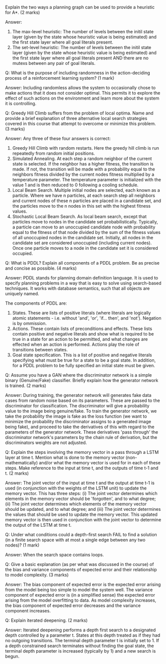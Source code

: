 

Explain the two ways a planning graph can be used to provide a heuristic for A\*. \(2 marks\)

Answer:
1. The max-level heuristic: The number of levels between the initil state layer \(given by the state whose heuristic value is being estimated\) and the first state layer where all goal literals present.
2. The set-level heuristic: The number of levels between the initil state layer \(given by the state whose heuristic value is being estimated\) and the first state layer where all goal literals present AND there are no mutexs between any pair of goal literals.


Q:
What is the purpose of including randomness in the action-deciding process of a reinforcement learning system? \(1 mark\)

Answer:
Including randomless allows the system to occasionally chose to make actions that it does not consider optimal. This permits it to explore the effect of such actions on the environment and learn more about the system it is controlling.


Q:
Greedy Hill Climb suffers from the problem of local optima. Name and provide a brief explanation of three alternative local search strategies covered in this course that attempt to overcome or minimize this problem. \(3 marks\)

Answer:
Any three of these four answers is correct:
1. Greedy Hill Climb with random restarts. Here the greedy hill climb is run repeatedly from random initial positions.
2. Simulated Annealing. At each step a random neighbor of the current state is selected. If the neighbor has a higher fitness, the transition is made. If not, the transition will be made with a probability equal to the neighbors fitness divided by the current nodes fitness multiplied by a temperature parameter. The temperature parameter is initialized with the value 1 and is then reduced to 0 following a cooling schedule.
3. Local Beam Search. Multiple initial nodes are selected, each known as a particle. Where we have n particles, at each search step all neighbors and current nodes of these n particles are placed in a candidate set, and the particles move to the n nodes in this set with the highest fitness values.
4. Stochastic Local Beam Search. As local beam search, except that particles move to nodes in the candidate set probabilistically. Typically, a particle can move to an unoccupied candidate node with probability equal to the fitness of that node divided by the sum of the fitness values of all unoccupied nodes in the candidate set. Initially, all nodes in the candidate set are considered unoccupied \(including current nodes\). Once one particle moves to a node in the candidate set it is considered occupied.


Q:
What is PDDL? Explain all components of a PDDL problem. Be as precise and concise as possible.  \(4 marks\)

Answer:
PDDL stands for planning domain definition language. It is used to specify planning problems in a way that is easy to solve using search-based techniques. It works with database semantics, such that all objects are uniquely named.

The components of PDDL are:
  1. States. These are lists of positive literals \(where literals are logically atomic statements - i.e. without 'and', 'or', 'if... then', and 'not'\). Negation is by ommission.
  2. Actions. These contain lists of preconditions and effects. These  lists contain positive and negative literals and show what is required  to be true in a state for an action to be permitted, and what changes  are effected when an action is performed. Actions play the role of  transitions between states.
  3. Goal state specification. This is a list of positive and  negative literals specifying what must be true for a state to be  a goal state.
In addition, for a PDDL problem to be fully specified an initial state  must be given.


Q:
Assume you have a GAN where the discriminator network is a simple binary \(Genuine/Fake\) classifier. Briefly explain how the generator network is trained. \(2 marks\)

Answer:
During training, the generator network will generates fake data cases from random noise based on its parameters. These are passed to the discriminator for classification. The discriminator will give a probability value to the image being genuine/fake. To train the generator network, we take the probability the image is fake as the loss function \(we want to minimize the probability the discriminator assigns to a generated image being fake\), and proceed to take the derivatives of this with regard to the parameters of the generator network. These derivatives 'pass through' the discriminator network's parameters by the chain rule of derivation, but the discriminators weights are not adjusted.


Q:
Explain the steps involving the memory vector in a pass through a LSTM layer at time t. Mention what is done to the memory vector \(non-mathematically\) and/or what the memory vector is used for in each of these steps. Make reference to the input at time t, and the outputs of time t-1 and t. \(2 marks\)

Answer:
The joint vector of the input at time t and the output at time t-1 is used \(in conjunction with the weights of the LSTM unit\) to update the memory vector. This has three steps: \(i\) The joint vector determines which elements in the memory vector should be 'forgotten', and to what degree; \(ii\) The joint vector determines which elements of the memory vector should be updated, and to what degree; and \(iii\) The joint vector determines the values that should be used to update the memory vector. This updated memory vector is then used in conjunction with the joint vector to determine the output of the LSTM at time t.


Q:
Under what conditions could a depth-first search FAIL to find a solution \(in a finite search space with at most a single edge between any two nodes\)? \(1 mark\)

Answer:
When the search space contains loops.


Q:
Give a basic explanation \(as per what was discussed in the course\) of the bias and variance components of expected error and their relationship to model complexity. \(3 marks\)

Answer:
The bias component of expected error is the expected error arising from the model being too simple to model the system well. The variance component of expected error is \(in a simplified sense\) the expected error arising from the model overfitting to data. As model complexity increases, the bias component of expected error decreases and the variance component increases.


Q:
Explain iterated deepening. \(2 marks\)

Answer:
Iterated deepening performs a depth first search to a designated depth controlled by a parameter t. States at this depth treated as if they had no outgoing transitions. The terminal depth parameter t is initially set to 1. If a depth constrained search terminates without finding the goal state, the terminal depth parameter is increased \(typically by 1\) and a new search is begun.